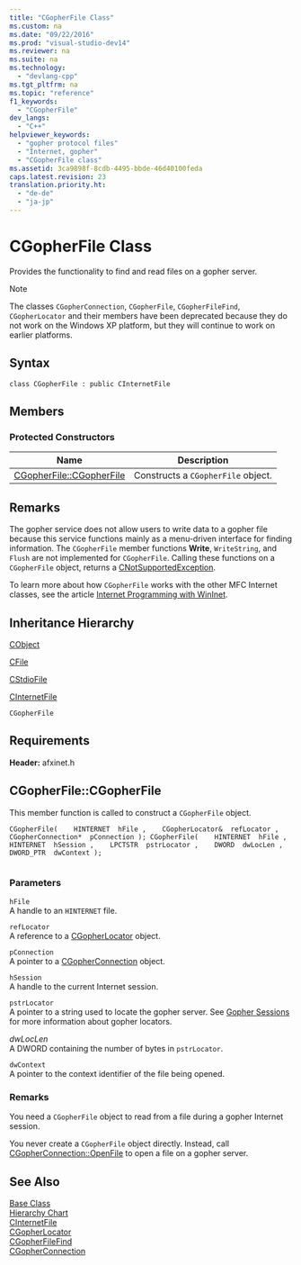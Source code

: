 ```yaml
---
title: "CGopherFile Class"
ms.custom: na
ms.date: "09/22/2016"
ms.prod: "visual-studio-dev14"
ms.reviewer: na
ms.suite: na
ms.technology: 
  - "devlang-cpp"
ms.tgt_pltfrm: na
ms.topic: "reference"
f1_keywords: 
  - "CGopherFile"
dev_langs: 
  - "C++"
helpviewer_keywords: 
  - "gopher protocol files"
  - "Internet, gopher"
  - "CGopherFile class"
ms.assetid: 3ca9898f-8cdb-4495-bbde-46d40100feda
caps.latest.revision: 23
translation.priority.ht: 
  - "de-de"
  - "ja-jp"
---
```

# CGopherFile Class
Provides the functionality to find and read files on a gopher server.  
  
> [!NOTE]
>  The classes `CGopherConnection`, `CGopherFile`, `CGopherFileFind`, `CGopherLocator` and their members have been deprecated because they do not work on the Windows XP platform, but they will continue to work on earlier platforms.  
  
## Syntax  
  
```  
class CGopherFile : public CInternetFile  
```  
  
## Members  
  
### Protected Constructors  
  
|Name|Description|  
|----------|-----------------|  
|[CGopherFile::CGopherFile](#cgopherfile__cgopherfile)|Constructs a `CGopherFile` object.|  
  
## Remarks  
 The gopher service does not allow users to write data to a gopher file because this service functions mainly as a menu-driven interface for finding information. The `CGopherFile` member functions **Write**, `WriteString`, and `Flush` are not implemented for `CGopherFile`. Calling these functions on a `CGopherFile` object, returns a [CNotSupportedException](../vs140/cnotsupportedexception-class.md).  
  
 To learn more about how `CGopherFile` works with the other MFC Internet classes, see the article [Internet Programming with WinInet](../vs140/win32-internet-extensions--wininet-.md).  
  
## Inheritance Hierarchy  
 [CObject](../vs140/cobject-class.md)  
  
 [CFile](../vs140/cfile-class.md)  
  
 [CStdioFile](../vs140/cstdiofile-class.md)  
  
 [CInternetFile](../vs140/cinternetfile-class.md)  
  
 `CGopherFile`  
  
## Requirements  
 **Header:** afxinet.h  
  
##  <a name="cgopherfile__cgopherfile"></a>  CGopherFile::CGopherFile  
 This member function is called to construct a `CGopherFile` object.  
  
```  
CGopherFile(    HINTERNET  hFile ,    CGopherLocator&  refLocator ,    CGopherConnection*  pConnection ); CGopherFile(    HINTERNET  hFile ,    HINTERNET  hSession ,    LPCTSTR  pstrLocator ,    DWORD  dwLocLen ,    DWORD_PTR  dwContext );  
  
```  
  
### Parameters  
 `hFile`  
 A handle to an `HINTERNET` file.  
  
 `refLocator`  
 A reference to a [CGopherLocator](../vs140/cgopherlocator-class.md) object.  
  
 `pConnection`  
 A pointer to a [CGopherConnection](../vs140/cgopherconnection-class.md) object.  
  
 `hSession`  
 A handle to the current Internet session.  
  
 `pstrLocator`  
 A pointer to a string used to locate the gopher server. See [Gopher Sessions](https://msdn.microsoft.com/en-US/library/24wz8xze.aspx) for more information about gopher locators.  
  
 *dwLocLen*  
 A DWORD containing the number of bytes in `pstrLocator`.  
  
 `dwContext`  
 A pointer to the context identifier of the file being opened.  
  
### Remarks  
 You need a `CGopherFile` object to read from a file during a gopher Internet session.  
  
 You never create a `CGopherFile` object directly. Instead, call [CGopherConnection::OpenFile](../vs140/cgopherconnection-class.md#cgopherconnection__openfile) to open a file on a gopher server.  
  
## See Also  
 [Base Class](../vs140/cinternetfile-class.md)   
 [Hierarchy Chart](../vs140/hierarchy-chart.md)   
 [CInternetFile](../vs140/cinternetfile-class.md)   
 [CGopherLocator](../vs140/cgopherlocator-class.md)   
 [CGopherFileFind](../vs140/cgopherfilefind-class.md)   
 [CGopherConnection](../vs140/cgopherconnection-class.md)